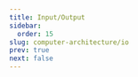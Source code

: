 ```yaml
---
title: Input/Output
sidebar:
  order: 15
slug: computer-architecture/io
prev: true
next: false
---
```



